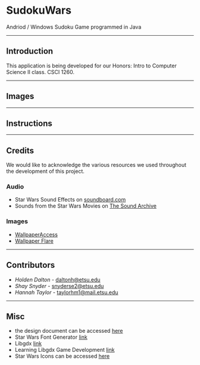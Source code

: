 # SudokuWars
Andriod / Windows Sudoku Game programmed in Java

---

## Introduction

This application is being developed for our Honors: Intro to Computer Science II
class. CSCI 1260.

---

## Images

[//]: <> (Add images once completed)
[//]: <> (Include images of UML and program running)

---

## Instructions

[//]: <> (make sure the user can successfully install and launch the program)

---

## Credits

We would like to acknowledge the various resources we used throughout the
development of this project.

### Audio

- Star Wars Sound Effects on [soundboard.com](https://www.soundboard.com/sb/starwarsfx)
- Sounds from the Star Wars Movies on [The Sound Archive](https://www.thesoundarchive.com/star-wars.asp)

### Images

- [WallpaperAccess](https://wallpaperaccess.com/star-wars)
- [Wallpaper Flare](https://www.wallpaperflare.com/search?wallpaper=star+wars)

---

## Contributors

- *Holden Dalton* - daltonh@etsu.edu
- *Shay Snyder* - snyderse2@etsu.edu
- *Hannah Taylor* - taylorhm1@mail.etsu.edu

---

## Misc

- the design document can be accessed [here](https://etsu365-my.sharepoint.com/:w:/g/personal/snyderse2_etsu_edu/Edj9tO5yJx9IjJqxE3u1ux0BfrArykc4PO5uTZMFryiEbA?e=5Teonb)
- Star Wars Font Generator [link](https://www.dafont.com/star-jedi.font)
- Libgdx [link](https://libgdx.badlogicgames.com/)
- Learning Libgdx Game Development [link](https://learning.oreilly.com/library/view/learning-libgdx-game/9781782166047/)
- Star Wars Icons can be accessed [here](https://icons8.com/icons/set/star-wars)

